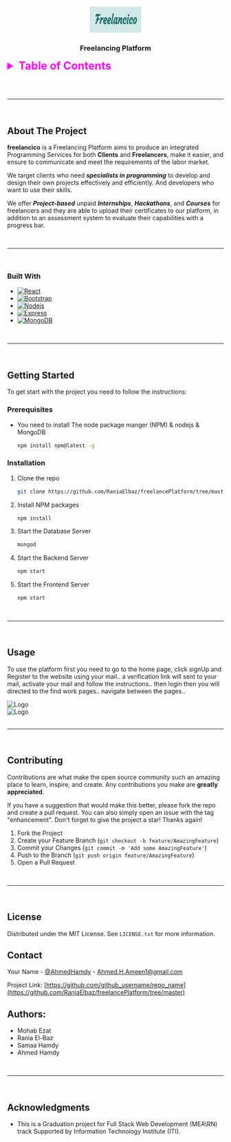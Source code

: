 
<!-- PROJECT LOGO -->
<br />
<div align="center">
  <a href="https://github.com/github_username/repo_name">
    <img src="./Frontend/public/assets/ReadmeImgs/logo.png" alt="Logo" width="120" height="60">
  </a>
<h3 align="center">Freelancing Platform</h3>
</div>



<!-- TABLE OF CONTENTS -->
<details>
  <summary style="color: Magenta; font-weight: bolder; font-size: 25px ">
    Table of Contents
  </summary>
  <ol>
    <li>
      <a href="#about-the-project">About The Project</a>
      <ul>
        <li><a href="#built-with">Built With</a></li>
      </ul>
    </li>
    <li>
      <a href="#getting-started">Getting Started</a>
      <ul>
        <li><a href="#prerequisites">Prerequisites</a></li>
        <li><a href="#installation">Installation</a></li>
      </ul>
    </li>
    <li><a href="#usage">Usage</a></li>
    <li><a href="#contributing">Contributing</a></li>
    <li><a href="#license">License</a></li>
    <li><a href="#contact">Contact</a></li>
    <li><a href="#authors">Authors</a></li>
    <li><a href="#acknowledgments">Acknowledgments</a></li>
  </ol>
</details>


<br /><br />

---

<br />


<!-- ABOUT THE PROJECT -->
## About The Project


**freelancico** is a Freelancing Platform aims to produce an integrated Programming Services for both **Clients** and **Freelancers**, make it easier, and ensure to communicate and meet the requirements of the labor
market.

We target clients who need ***specialists in programming*** to develop and design
their own projects effectively and efficiently. And developers who want to use
their skills.

We offer ***Project-based*** unpaid ***Internships***, ***Hackathons***, and ***Courses*** for
freelancers and they are able to upload their certificates to our platform, in
addition to an assessment system to evaluate their capabilities with a progress
bar.

<br />

---

<br />

### Built With

* [![React][React.js]][React-url]
* [![Bootstrap][Bootstrap.com]][Bootstrap-url]
* [![Nodejs][nodejs.org]][Node-url]
* [![Express][Express.com]][Express-url]
* [![MongoDB][MongoDB.com]][MongoDB-url]

<!-- Title /  Logo Src / a href -->

<br />

---

<br />

<!-- GETTING STARTED -->
## Getting Started

To get start with the project you need to follow the instructions:

### Prerequisites


* You need to install The node package manger (NPM) & nodejs & MongoDB
  ```sh
  npm install npm@latest -g
  ```

### Installation

1. Clone the repo
   ```sh
   git clone https://github.com/RaniaElbaz/freelancePlatform/tree/master
   ```
2. Install NPM packages
   ```sh
   npm install
   ```
3. Start the Database Server
    ```sh
    mongod
   ```
4. Start the Backend Server
    ```sh
    npm start
   ```
5. Start the Frontend Server
    ```sh
    npm start
   ```

<br />

---

<br />


<!-- USAGE EXAMPLES -->
## Usage

To use the platform first you need to go to the home page, click signUp and Register to the website using your mail.. a verification link will sent to your mail, activate your mail and follow the instructions.. then login then you will directed to the find work pages.. navigate between the pages..

<div>
    <img src="./Frontend/public/assets/ReadmeImgs/login.png" alt="Logo" >
    <br />
    <img src="./Frontend/public/assets/ReadmeImgs/home-1.png" alt="Logo" >
</div>


<br />

---

<br />


<!-- CONTRIBUTING -->
## Contributing

Contributions are what make the open source community such an amazing place to learn, inspire, and create. Any contributions you make are **greatly appreciated**.

If you have a suggestion that would make this better, please fork the repo and create a pull request. You can also simply open an issue with the tag "enhancement".
Don't forget to give the project a star! Thanks again!

1. Fork the Project
2. Create your Feature Branch (`git checkout -b feature/AmazingFeature`)
3. Commit your Changes (`git commit -m 'Add some AmazingFeature'`)
4. Push to the Branch (`git push origin feature/AmazingFeature`)
5. Open a Pull Request




<br />

---

<br />

<!-- LICENSE -->
## License
Distributed under the MIT License. See `LICENSE.txt` for more information.




<!-- CONTACT -->
## Contact

Your Name - [@AhmedHamdy](https://twitter.com/AhmedHamdy) - Ahmed.H.Ameen1@gmail.com

Project Link: [https://github.com/github_username/repo_name](https://github.com/RaniaElbaz/freelancePlatform/tree/master)



<!-- Authors -->
## Authors:
  - Mohab Ezat
  - Rania El-Baz
  - Samaa Hamdy
  - Ahmed Hamdy



<br />

---

<br />


<!-- ACKNOWLEDGMENTS -->
## Acknowledgments

* This is a Graduation project for Full Stack Web Development (MEA\RN) track Supported by Information Technology Institute (ITI).

<!-- * []() -->


<!-- MARKDOWN LINKS & IMAGES -->

[React.js]: https://img.shields.io/badge/React-20232A?style=for-the-badge&logo=react&logoColor=61DAFB
[React-url]: https://reactjs.org/


[nodejs.org]: https://img.shields.io/badge/Node.js-35495E?style=for-the-badge&logo=nodejs&logoColor=4FC08D
[node-url]: https://nodejs.org/en/


[Bootstrap.com]: https://img.shields.io/badge/Bootstrap-563D7C?style=for-the-badge&logo=bootstrap&logoColor=white
[Bootstrap-url]: https://getbootstrap.com


[Express.com]: https://img.shields.io/badge/Express.js-35495E?style=for-the-badge&logo=express&logoColor=4FC08D
[Express-url]: https://expressjs.com/

[MongoDB.com]: https://img.shields.io/badge/MongoDB-35495E?style=for-the-badge&logo=mongodb&logoColor=4FC08D
[MongoDB-url]: https://www.mongodb.com/



